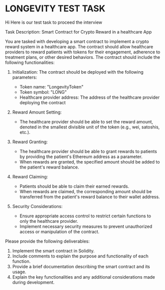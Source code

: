 # LONGEVITY TEST TASK

Hi
Here is our test task to proceed the interview 

Task Description: Smart Contract for Crypto Reward in a healthcare App

You are tasked with developing a smart contract to implement a crypto reward system in a healthcare app. 
The contract should allow healthcare providers to reward patients with tokens for their engagement, adherence to treatment plans, or other desired behaviors. 
The contract should include the following functionalities:

1. Initialization: The contract should be deployed with the following parameters:
   - Token name: "LongevityToken"
   - Token symbol: "LONG"
   - Healthcare provider address: The address of the healthcare provider deploying the contract

2. Reward Amount Setting:
   - The healthcare provider should be able to set the reward amount, denoted in the smallest divisible unit of the token (e.g., wei, satoshis, etc.).

3. Reward Granting:
   - The healthcare provider should be able to grant rewards to patients by providing the patient's Ethereum address as a parameter.
   - When rewards are granted, the specified amount should be added to the patient's reward balance.

4. Reward Claiming:
   - Patients should be able to claim their earned rewards.
   - When rewards are claimed, the corresponding amount should be transferred from the patient's reward balance to their wallet address.

5. Security Considerations:
   - Ensure appropriate access control to restrict certain functions to only the healthcare provider.
   - Implement necessary security measures to prevent unauthorized access or manipulation of the contract.

Please provide the following deliverables:

 1. Implement the smart contract in Solidity.
 2. Include comments to explain the purpose and functionality of each function.
 3. Provide a brief documentation describing the smart contract and its usage.
 4. Explain the key functionalities and any additional considerations made during development.